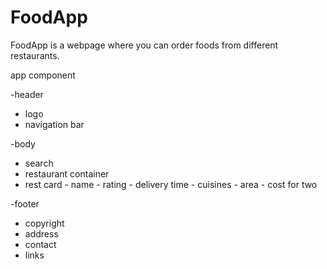 # FoodApp

FoodApp is a webpage where you can order foods from different restaurants.

app component

-header

- logo
- navigation bar

-body

- search
- restaurant container
- rest card - name - rating - delivery time - cuisines - area - cost for two

-footer

- copyright
- address
- contact
- links
